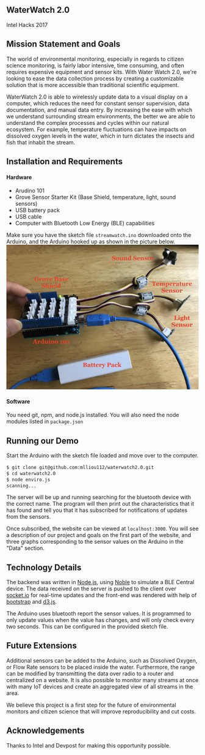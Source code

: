 WaterWatch 2.0
----
Intel Hacks 2017

## Mission Statement and Goals
The world of environmental monitoring, especially in regards to citizen science
monitoring, is fairly labor intensive, time consuming, and often requires
expensive equipment and sensor kits. With Water Watch 2.0, we're looking to
ease the data collection process by creating a customizable solution that is
more accessible than traditional scientific equipment.  

WaterWatch 2.0 is able to wirelessly update data to a visual display on a
computer, which reduces the need for constant sensor supervision, data
documentation, and manual data entry. By increasing the ease with which we
understand surrounding stream environments, the better we are able to
understand the complex processes and cycles within our natural ecosystem. For
example, temperature fluctuations can have impacts on dissolved oxygen levels
in the water, which in turn dictates the insects and fish that inhabit the
stream.

## Installation and Requirements


#### Hardware

- Arudino 101
- Grove Sensor Starter Kit (Base Shield, temperature, light, sound sensors)
- USB battery pack
- USB cable
- Computer with Bluetooth Low Energy (BLE) capabilities

Make sure you have the sketch file `streamwatch.ino` downloaded onto the Arduino, and the Arduino
hooked up as shown in the picture below.
![Wiring Diagram](wiring.jpg "Wiring Diagram")


#### Software
You need git, npm, and node.js installed. You will also need the node modules listed in `package.json`

## Running our Demo

Start the Arduino with the sketch file loaded and move over to the computer.
```
$ git clone git@github.com:mlliou112/waterwatch2.0.git
$ cd waterwatch2.0
$ node enviro.js
scanning...
```

The server will be up and running searching for the bluetooth device with the correct name. The program will then print out the characteristics that it has found and tell you that it has subscribed for notifications of updates from the sensors.

Once subscribed, the website can be viewed at `localhost:3000`. You will see a description of our project and goals on the first part of the website, and three graphs corresponding to the sensor values on the Arduino in the "Data" section.

## Technology Details
The backend was written in [Node.js](https://nodejs.org/en/), using [Noble](https://github.com/sandeepmistry/noble) to simulate a BLE Central device. The data received on the server is pushed to the client over [socket.io](https://socket.io/) for real-time updates and the front-end was rendered with help of [bootstrap](http://getbootstrap.com/) and [d3.js](https://d3js.org/).

The Arduino uses bluetooth report the sensor values. It is programmed to only update values when the value has changes, and will only check every two seconds. This can be configured in the provided sketch file.

## Future Extensions
Additional sensors can be added to the Arduino, such as Dissolved Oxygen, or Flow Rate sensors to be placed inside the water. Furthermore, the range can be modified by transmitting the data over radio to a router and centralized on a website. It is also possible to monitor many streams at once with many IoT devices and create an aggregated view of all streams in the area.

We believe this project is a first step for the future of environmental monitors and citizen science that will improve reproducibility and cut costs.

## Acknowledgements

Thanks to Intel and Devpost for making this opportunity possible.
